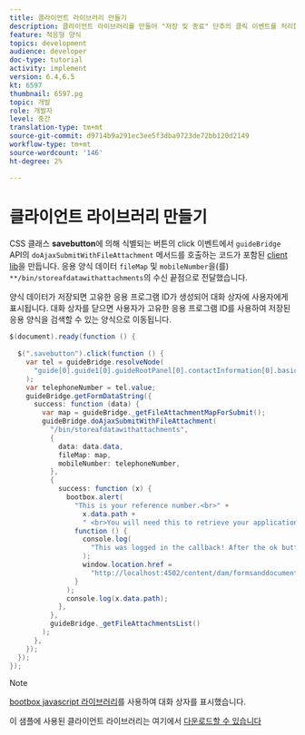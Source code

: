 ```yaml
---
title: 클라이언트 라이브러리 만들기
description: 클라이언트 라이브러리를 만들어 "저장 및 종료" 단추의 클릭 이벤트를 처리합니다.
feature: 적응형 양식
topics: development
audience: developer
doc-type: tutorial
activity: implement
version: 6.4,6.5
kt: 6597
thumbnail: 6597.pg
topic: 개발
role: 개발자
level: 중간
translation-type: tm+mt
source-git-commit: d9714b9a291ec3ee5f3dba9723de72bb120d2149
workflow-type: tm+mt
source-wordcount: '146'
ht-degree: 2%

---
```


# 클라이언트 라이브러리 만들기

CSS 클래스 **savebutton**&#x200B;에 의해 식별되는 버튼의 click 이벤트에서 `guideBridge` API의 `doAjaxSubmitWithFileAttachment` 메서드를 호출하는 코드가 포함된 [client lib](https://docs.adobe.com/content/help/en/experience-manager-65/developing/introduction/clientlibs.html)을 만듭니다.  응용 양식 데이터 `fileMap` 및 `mobileNumber`을(를) `**/bin/storeafdatawithattachments`의 수신 끝점으로 전달했습니다.

양식 데이터가 저장되면 고유한 응용 프로그램 ID가 생성되어 대화 상자에 사용자에게 표시됩니다. 대화 상자를 닫으면 사용자가 고유한 응용 프로그램 ID를 사용하여 저장된 응용 양식을 검색할 수 있는 양식으로 이동됩니다.

```java
$(document).ready(function () {
  
  $(".savebutton").click(function () {
    var tel = guideBridge.resolveNode(
      "guide[0].guide1[0].guideRootPanel[0].contactInformation[0].basicContact[0].telephoneNumber[0]"
    );
    var telephoneNumber = tel.value;
    guideBridge.getFormDataString({
      success: function (data) {
        var map = guideBridge._getFileAttachmentMapForSubmit();
        guideBridge.doAjaxSubmitWithFileAttachment(
          "/bin/storeafdatawithattachments",
          {
            data: data.data,
            fileMap: map,
            mobileNumber: telephoneNumber,
          },
          {
            success: function (x) {
              bootbox.alert(
                "This is your reference number.<br>" +
                  x.data.path +
                  " <br>You will need this to retrieve your application",
                function () {
                  console.log(
                    "This was logged in the callback! After the ok button was pressed"
                  );
                  window.location.href =
                    "http://localhost:4502/content/dam/formsanddocuments/myaccountform/jcr:content?wcmmode=disabled";
                }
              );
              console.log(x.data.path);
            },
          },
          guideBridge._getFileAttachmentsList()
        );
      },
    });
  });
});
```

>[!NOTE]
> [bootbox javascript 라이브러리](http://bootboxjs.com/examples.html)를 사용하여 대화 상자를 표시했습니다.

이 샘플에 사용된 클라이언트 라이브러리는 여기에서 [다운로드할 수 있습니다](assets/client-libraries.zip)
